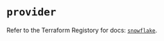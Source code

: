 # `provider`

Refer to the Terraform Registory for docs: [`snowflake`](https://registry.terraform.io/providers/snowflake-labs/snowflake/0.63.0/docs).
